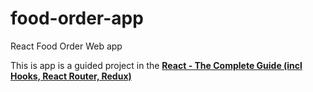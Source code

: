 # food-order-app
React Food Order Web app

This is app is a guided project in the [**React - The Complete Guide (incl Hooks, React Router, Redux)**](https://www.udemy.com/course/react-the-complete-guide-incl-redux/)
